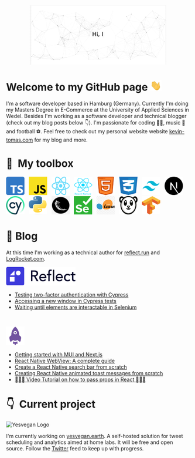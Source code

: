 <p align="center">
<img src="https://github.com/kevintomas1995/kevintomas1995/blob/main/assests/intro.gif" alt="Hi, I'm Kevin 👋 I'm a software developer from Hamburg 🚀 I ❤️ TypeScript + Python">

</p>

<h1>Welcome to my GitHub page <img  src="https://raw.githubusercontent.com/ABSphreak/ABSphreak/master/gifs/Hi.gif" width="30px"></h1>

I'm a software developer based in Hamburg (Germany). Currently I'm doing my Masters Degree in E-Commerce at the University of Applied Sciences in Wedel. Besides I'm working as a software developer and technical blogger (check out my blog posts below 👇). I'm passionate for coding 👨‍💻, music 🎸 and football ⚽️. Feel free to check out my personal website website [kevin-tomas.com](https://kevin-tomas.com) for my blog and more.

# 🧰 &nbsp;My toolbox

<img  src="https://github.com/kevintomas1995/kevintomas1995/blob/main/assests/typescript.png" width="50" height="50"/> &nbsp;
<img  src="https://github.com/kevintomas1995/kevintomas1995/blob/main/assests/javascript.png" width="50" height="50"/> &nbsp;
<img  src="https://github.com/kevintomas1995/kevintomas1995/blob/main/assests/react.png" width="50" height="50"/> &nbsp;
<img  src="https://github.com/kevintomas1995/kevintomas1995/blob/main/assests/react-native.png" width="50" height="50"/> &nbsp;
<img  src="https://github.com/kevintomas1995/kevintomas1995/blob/main/assests/html.png" width="50" height="50"/> &nbsp;
<img  src="https://github.com/kevintomas1995/kevintomas1995/blob/main/assests/css.png" width="50" height="50"/> &nbsp;
<img  src="https://github.com/kevintomas1995/kevintomas1995/blob/main/assests/tailwind.png" width="50" height="50"/> &nbsp;
<img  src="https://github.com/kevintomas1995/kevintomas1995/blob/main/assests/next.png" width="50" height="50"/> &nbsp;
<img  src="https://github.com/kevintomas1995/kevintomas1995/blob/main/assests/cypress.png" width="50" height="50"/> &nbsp;
<img  src="https://github.com/kevintomas1995/kevintomas1995/blob/main/assests/python.png" width="50" height="50"/> &nbsp;
<img  src="https://github.com/kevintomas1995/kevintomas1995/blob/main/assests/flask.png" width="50" height="50"/> &nbsp;
<img  src="https://github.com/kevintomas1995/kevintomas1995/blob/main/assests/selenium.png" width="50" height="50"/> &nbsp;
<img  src="https://github.com/kevintomas1995/kevintomas1995/blob/main/assests/scikit.png" width="50" height="50"/> &nbsp;
<img  src="https://github.com/kevintomas1995/kevintomas1995/blob/main/assests/pandas.png" width="50" height="50"/> &nbsp;
<img  src="https://github.com/kevintomas1995/kevintomas1995/blob/main/assests/tensorflow.png" width="50" height="50"/> &nbsp; <br />

# :memo: Blog

At this time I'm working as a technical author for [reflect.run](https://www.reflect.run) and [LogRocket.com](https://logrocket.com/).

<p align="left">
  <img src="https://github.com/kevintomas1995/kevintomas1995/blob/main/assests/reflect-new.png" alt="Reflect Logo" width="190" height="50">
</p>

- [Testing two-factor authentication with Cypress](https://reflect.run/articles/testing-two-factor-authentication-with-cypress/)
- [Accessing a new window in Cypress tests](https://reflect.run/articles/accessing-a-new-window-in-cypress-tests/)
- [Waiting until elements are interactable in Selenium](https://reflect.run/articles/waiting-until-elements-are-interactable-in-selenium/)

<br />
<p align="left">
  <img src="https://github.com/kevintomas1995/kevintomas1995/blob/main/assests/logrocket-new.jpeg" alt="Logrocket Logo" width="50" height="50">
</p>

- [Getting started with MUI and Next.js](https://blog.logrocket.com/getting-started-with-mui-and-next-js/)
- [React Native WebView: A complete guide](https://blog.logrocket.com/react-native-webview-a-complete-guide/)
- [Create a React Native search bar from scratch](https://blog.logrocket.com/create-react-native-search-bar-from-scratch/)
- [Creating React Native animated toast messages from scratch](https://blog.logrocket.com/creating-react-native-animated-toast-messages-from-scratch/)
- [🎥🎥🎥 Video Tutorial on how to pass props in React 🎥🎥🎥](https://www.youtube.com/watch?v=0_6YYR3HRlw)

# 👇 &nbsp;Current project

<p align="left">
  <img src="https://github.com/kevintomas1995/kevintomas1995/blob/main/assests/yesvegan.png" alt="Yesvegan Logo">
</p>

I'm currently working on [yesvegan.earth](https://yesvegan.earth). A self-hosted solution for tweet scheduling and analytics aimed at home labs. It will be free and open source. Follow the [Twitter](https://twitter.com/tweetormator) feed to keep up with progress.
